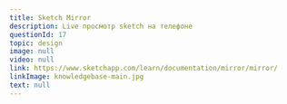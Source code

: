 ```yaml
---
title: Sketch Mirror
description: Live просмотр sketch на телефоне
questionId: 17
topic: design
image: null
video: null
link: https://www.sketchapp.com/learn/documentation/mirror/mirror/
linkImage: knowledgebase-main.jpg
text: null
---
```

